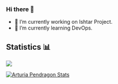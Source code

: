 ### Hi there 👋

- 🔭 I’m currently working on Ishtar Project.
- 🌱 I’m currently learning DevOps.

## Statistics 📊
<a href="https://github.com/ArturiaPendragon">
  <img align="center" src="https://github-readme-stats.vercel.app/api?username=ArturiaPendragon&count_private=true&hide_border=true&show_icons=true&theme=nightowl" />
</a>

[![Arturia Pendragon Stats](https://github-readme-stats.vercel.app/api/wakatime?username=ArturiaPendragon&show_icons=true&theme=nightowl&hide_border=true)](https://wakatime.com/@ArturiaPendragon)

<!--
**ArturiaPendragon/ArturiaPendragon** is a ✨ _special_ ✨ repository because its `README.md` (this file) appears on your GitHub profile.

Here are some ideas to get you started:

- 🔭 I’m currently working on ...
- 🌱 I’m currently learning DevOps
- 👯 I’m looking to collaborate on ...
- 🤔 I’m looking for help with ...
- 💬 Ask me about ...
- 📫 How to reach me: ...
- 😄 Pronouns: ...
- ⚡ Fun fact: ...
-->
